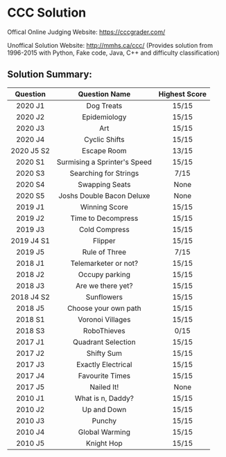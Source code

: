# CCC Solution
Offical Online Judging Website: https://cccgrader.com/

Unoffical Solution Website: http://mmhs.ca/ccc/ (Provides solution from 1996-2015 with Python, Fake code, Java, C++ and difficulty classification)

## Solution Summary:
Question | Question Name | Highest Score
:---: |:---: |:---:
2020 J1|Dog Treats|15/15
2020 J2|Epidemiology|15/15
2020 J3|Art|15/15
2020 J4|Cyclic Shifts|15/15
2020 J5 S2|Escape Room|13/15
2020 S1|Surmising a Sprinter's Speed|15/15
2020 S3|Searching for Strings|7/15
2020 S4|Swapping Seats|None
2020 S5|Joshs Double Bacon Deluxe|None
2019 J1|Winning Score|15/15
2019 J2|Time to Decompress|15/15
2019 J3|Cold Compress|15/15
2019 J4 S1|Flipper|15/15
2019 J5|Rule of Three|7/15
2018 J1|Telemarketer or not?|15/15
2018 J2|Occupy parking|15/15
2018 J3|Are we there yet?|15/15
2018 J4 S2|Sunflowers|15/15
2018 J5|Choose your own path|15/15
2018 S1|Voronoi Villages|15/15
2018 S3|RoboThieves|0/15
2017 J1|Quadrant Selection|15/15
2017 J2|Shifty Sum|15/15
2017 J3|Exactly Electrical|15/15
2017 J4|Favourite Times|15/15
2017 J5|Nailed It!|None
2010 J1|What is n, Daddy?|15/15
2010 J2|Up and Down|15/15
2010 J3|Punchy|15/15
2010 J4|Global Warming|15/15
2010 J5|Knight Hop|15/15